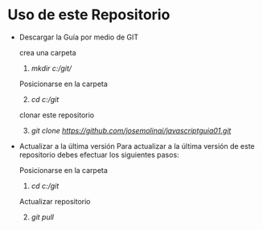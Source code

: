 # Uso de este Repositorio
- Descargar la Guía por medio de GIT  

    crea una carpeta
    1. *mkdir c:/git/*

    Posicionarse en la carpeta

    2. *cd c:/git*

    clonar este repositorio

    3. *git clone https://github.com/josemolinai/javascriptguia01.git*

- Actualizar a la última versión
    Para actualizar a la última versión de este repositorio debes efectuar los siguientes pasos:

    Posicionarse en la carpeta

    1. *cd c:/git*

    Actualizar repositorio

    2. *git pull*